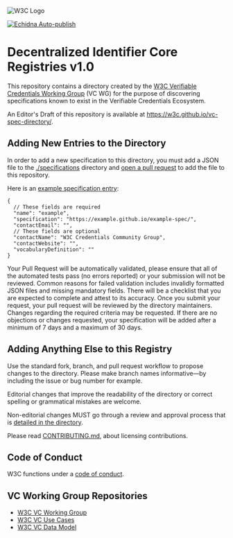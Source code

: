![W3C Logo](https://www.w3.org/Icons/w3c_home)

[![Echidna Auto-publish](https://github.com/w3c/vc-spec-directory/actions/workflows/auto-publish.yml/badge.svg)](https://github.com/w3c/vc-spec-directory/actions/workflows/auto-publish.yml)

# Decentralized Identifier Core Registries v1.0

This repository contains a directory created by the
[W3C Verifiable Credentials Working Group](https://www.w3.org/groups/wg/vc)
(VC WG) for the purpose of discovering specifications known to exist in the
Verifiable Credentials Ecosystem.

An Editor's Draft of this repository is available at
https://w3c.github.io/vc-spec-directory/.

## Adding New Entries to the Directory

In order to add a new specification to this directory, you must add a JSON file
to the [./specifications](./specifications) directory and
[open a pull request](https://github.com/w3c/vc-spec-directory/pulls)
to add the file to this repository.

Here is an [example specification entry](https://w3c.github.io/vc-spec-directory/specifications/example.json):

```jsonc
{
  // These fields are required
  "name": "example",
  "specification": "https://example.github.io/example-spec/",
  "contactEmail": "",
  // These fields are optional
  "contactName": "W3C Credentials Community Group",
  "contactWebsite": "",
  "vocabularyDefinition": ""
}
```

Your Pull Request will be automatically validated, please ensure
that all of the automated tests pass (no errors reported) or
your submission will not be reviewed. Common reasons for failed
validation includes invalidly formatted JSON files and missing
mandatory fields. There will be a checklist that you are expected
to complete and attest to its accuracy. Once you submit your request,
your pull request will be reviewed by the directory maintainers. Changes
regarding the required criteria may be requested. If there are no
objections or changes requested, your specification will be
added after a minimum of 7 days and a maximum of 30 days.

## Adding Anything Else to this Registry

Use the standard fork, branch, and pull request workflow to propose changes to
the directory. Please make branch names informative—by including the issue or
bug number for example.

Editorial changes that improve the readability of the directory or correct
spelling or grammatical mistakes are welcome.

Non-editorial changes MUST go through a review and approval process that is
[detailed in the directory](https://w3c.github.io/vc-spec-directory/#the-management-process).

Please read [CONTRIBUTING.md](CONTRIBUTING.md), about licensing contributions.

## Code of Conduct

W3C functions under a [code of conduct](https://www.w3.org/Consortium/cepc/).

## VC Working Group Repositories

- [W3C VC Working Group](https://www.w3.org/groups/wg/vc)
- [W3C VC Use Cases](https://github.com/w3c/vc-use-cases)
- [W3C VC Data Model](https://github.com/w3c/vc-data-model)
